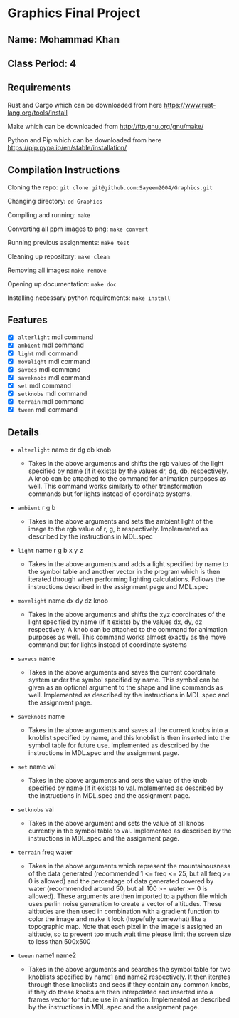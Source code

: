 # Graphics Final Project

## Name: Mohammad Khan

## Class Period: 4

## Requirements

Rust and Cargo which can be downloaded from here https://www.rust-lang.org/tools/install

Make which can be downloaded from http://ftp.gnu.org/gnu/make/

Python and Pip which can be downloaded from here https://pip.pypa.io/en/stable/installation/
## Compilation Instructions

Cloning the repo: `git clone git@github.com:Sayeem2004/Graphics.git`

Changing directory: `cd Graphics`

Compiling and running: `make`

Converting all ppm images to png: `make convert`

Running previous assignments: `make test`

Cleaning up repository: `make clean`

Removing all images: `make remove`

Opening up documentation: `make doc`

Installing necessary python requirements: `make install`

## Features

- [x] `alterlight` mdl command
- [x] `ambient` mdl command
- [x] `light` mdl command
- [x] `movelight` mdl command
- [x] `savecs` mdl command
- [x] `saveknobs` mdl command
- [x] `set` mdl command
- [x] `setknobs` mdl command
- [x] `terrain` mdl command
- [x] `tween` mdl command

## Details

- `alterlight` name dr dg db knob
  - Takes in the above arguments and shifts the rgb values of the light specified by name (if it exists) by the values dr, dg, db, respectively. A knob can be attached to the command for animation purposes as well. This command works similarly to other transformation commands but for lights instead of coordinate systems.

- `ambient` r g b
  - Takes in the above arguments and sets the ambient light of the image to the rgb value of r, g, b respectively. Implemented as described by the instructions in MDL.spec

- `light` name r g b x y z
  - Takes in the above arguments and adds a light specified by name to the symbol table and another vector in the program which is then iterated through when performing lighting calculations. Follows the instructions described in the assignment page and MDL.spec

- `movelight` name dx dy dz knob
  - Takes in the above arguments and shifts the xyz coordinates of the light specified by name (if it exists) by the values dx, dy, dz respectively. A knob can be attached to the command for animation purposes as well. This command works almost exactly as the move command but for lights instead of coordinate systems

- `savecs` name
  - Takes in the above arguments and saves the current coordinate system under the symbol specified by name. This symbol can be given as an optional argument to the shape and line commands as well. Implemented as described by the instructions in MDL.spec and the assignment page.

- `saveknobs` name
  - Takes in the above arguments and saves all the current knobs into a knoblist specified by name, and this knoblist is then inserted into the symbol table for future use. Implemented as described by the instructions in MDL.spec and the assignment page.

- `set` name val
  - Takes in the above arguments and sets the value of the knob specified by name (if it exists) to val.Implemented as described by the instructions in MDL.spec and the assignment page.

- `setknobs` val
  - Takes in the above argument and sets the value of all knobs currently in the symbol table to val. Implemented as described by the instructions in MDL.spec and the assignment page.

- `terrain` freq water
  - Takes in the above arguments which represent the mountainousness of the data generated (recommended 1 <= freq <= 25, but all freq >= 0 is allowed) and the percentage of data generated covered by water (recommended around 50, but all 100 >= water >= 0 is allowed). These arguments are then imported to a python file which uses perlin noise generation to create a vector of altitudes. These altitudes are then used in combination with a gradient function to color the image and make it look (hopefully somewhat) like a topographic map. Note that each pixel in the image is assigned an altitude, so to prevent too much wait time please limit the screen size to less than 500x500

- `tween` name1 name2
  - Takes in the above arguments and searches the symbol table for two knoblists specified by name1 and name2 respectively. It then iterates through these knoblists and sees if they contain any common knobs, if they do these knobs are then interpolated and inserted into a frames vector for future use in animation. Implemented as described by the instructions in MDL.spec and the assignment page.

